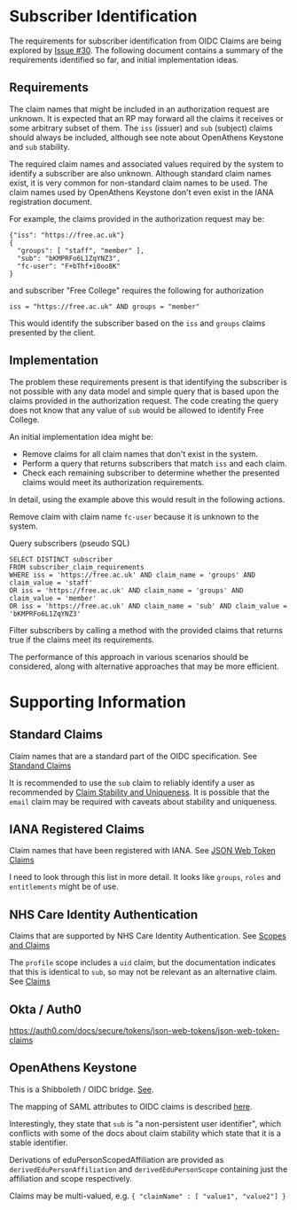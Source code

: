 # Subscriber Identification

The requirements for subscriber identification from OIDC Claims are being explored by
[Issue #30](https://github.com/Open-SMS/subscription-manager/issues/30). The following document contains a summary
of the requirements identified so far, and initial implementation ideas.

## Requirements

The claim names that might be included in an authorization request are unknown. It is expected that an RP may forward
all the claims it receives or some arbitrary subset of them. The `iss` (issuer) and `sub` (subject) claims should
always be included, although see note about OpenAthens Keystone and `sub` stability.

The required claim names and associated values required by the system to identify a subscriber are also unknown.
Although standard claim names exist, it is very common for non-standard claim names to be used. The claim names used by
OpenAthens Keystone don't even exist in the IANA registration document.

For example, the claims provided in the authorization request may be:
```
{"iss": "https://free.ac.uk"}
{
  "groups": [ "staff", "member" ],
  "sub": "bKMPRFo6L1ZqYNZ3",
  "fc-user": "F+bThf+i0oo8K"
}
```
and subscriber "Free College" requires the following for authorization
```
iss = "https://free.ac.uk" AND groups = "member"
```

This would identify the subscriber based on the `iss` and `groups` claims presented by the client.

## Implementation

The problem these requirements present is that identifying the subscriber is not possible with any data model and
simple query that is based upon the claims provided in the authorization request. The code creating the query does not
know that any value of `sub` would be allowed to identify Free College.

An initial implementation idea might be:

* Remove claims for all claim names that don't exist in the system.
* Perform a query that returns subscribers that match `iss` and each claim.
* Check each remaining subscriber to determine whether the presented claims would meet its authorization requirements.

In detail, using the example above this would result in the following actions.

Remove claim with claim name `fc-user` because it is unknown to the system.

Query subscribers (pseudo SQL)
```
SELECT DISTINCT subscriber
FROM subscriber_claim_requirements
WHERE iss = 'https://free.ac.uk' AND claim_name = 'groups' AND claim_value = 'staff'
OR iss = 'https://free.ac.uk' AND claim_name = 'groups' AND claim_value = 'member'
OR iss = 'https://free.ac.uk' AND claim_name = 'sub' AND claim_value = 'bKMPRFo6L1ZqYNZ3'
```

Filter subscribers by calling a method with the provided claims that returns true if the claims meet its requirements.

The performance of this approach in various scenarios should be considered, along with alternative approaches that
may be more efficient.

# Supporting Information

## Standard Claims

Claim names that are a standard part of the OIDC specification.
See [Standand Claims](https://openid.net/specs/openid-connect-core-1_0.html#StandardClaims)

It is recommended to use the `sub` claim to reliably identify a user as recommended by
[Claim Stability and Uniqueness](https://openid.net/specs/openid-connect-core-1_0.html#ClaimStability).
It is possible that the `email` claim may be required with caveats about stability and uniqueness.

## IANA Registered Claims

Claim names that have been registered with IANA.
See [JSON Web Token Claims](https://www.iana.org/assignments/jwt/jwt.xhtml)

I need to look through this list in more detail. It looks like `groups`, `roles` and `entitlements` might be of use.

## NHS Care Identity Authentication

Claims that are supported by NHS Care Identity Authentication.
See [Scopes and Claims](https://digital.nhs.uk/services/identity-and-access-management/nhs-care-identity-service-2/care-identity-authentication/guidance-for-developers/detailed-guidance/scopes-and-claims)

The `profile` scope includes a `uid` claim, but the documentation indicates that this is identical to `sub`, so may
not be relevant as an alternative claim.
See [Claims](https://digital.nhs.uk/services/identity-and-access-management/nhs-care-identity-service-2/care-identity-authentication/guidance-for-developers/detailed-guidance/scopes-and-claims#claims)

## Okta / Auth0

https://auth0.com/docs/secure/tokens/json-web-tokens/json-web-token-claims

## OpenAthens Keystone

This is a Shibboleth / OIDC bridge. [See](https://docs.openathens.net/providers/what-is-openathens-keystone).

The mapping of SAML attributes to OIDC claims is described
[here](https://docs.openathens.net/providers/mapping-saml-attributes-to-oidc-claims). 

Interestingly, they state that `sub` is "a non-persistent user identifier", which conflicts with some of the docs
about claim stability which state that it is a stable identifier.

Derivations of eduPersonScopedAffiliation are provided as `derivedEduPersonAffiliation` and `derivedEduPersonScope`
containing just the affiliation and scope respectively.

Claims may be multi-valued, e.g. `{ "claimName" : [ "value1", "value2"] }`
